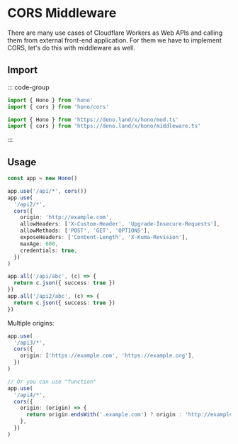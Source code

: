 # CORS Middleware

There are many use cases of Cloudflare Workers as Web APIs and calling them from external front-end application.
For them we have to implement CORS, let's do this with middleware as well.

## Import

::: code-group

```ts [npm]
import { Hono } from 'hono'
import { cors } from 'hono/cors'
```

```ts [Deno]
import { Hono } from 'https://deno.land/x/hono/mod.ts'
import { cors } from 'https://deno.land/x/hono/middleware.ts'
```

:::

## Usage

```ts
const app = new Hono()

app.use('/api/*', cors())
app.use(
  '/api2/*',
  cors({
    origin: 'http://example.com',
    allowHeaders: ['X-Custom-Header', 'Upgrade-Insecure-Requests'],
    allowMethods: ['POST', 'GET', 'OPTIONS'],
    exposeHeaders: ['Content-Length', 'X-Kuma-Revision'],
    maxAge: 600,
    credentials: true,
  })
)

app.all('/api/abc', (c) => {
  return c.json({ success: true })
})
app.all('/api2/abc', (c) => {
  return c.json({ success: true })
})
```

Multiple origins:

```ts
app.use(
  '/api3/*',
  cors({
    origin: ['https://example.com', 'https://example.org'],
  })
)

// Or you can use "function"
app.use(
  '/api4/*',
  cors({
    origin: (origin) => {
      return origin.endsWith('.example.com') ? origin : 'http://example.com'
    },
  })
)
```
